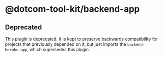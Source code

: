 # @dotcom-tool-kit/backend-app

## Deprecated

This plugin is deprecated. It is kept to preserve backwards compatibility for projects that previously depended on it, but just imports the `backend-heroku-app`, which supersedes this plugin. 

